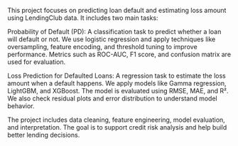 This project focuses on predicting loan default and estimating loss amount using LendingClub data. It includes two main tasks:

Probability of Default (PD): A classification task to predict whether a loan will default or not. We use logistic regression and apply techniques like oversampling, feature encoding, and threshold tuning to improve performance. Metrics such as ROC-AUC, F1 score, and confusion matrix are used for evaluation.

Loss Prediction for Defaulted Loans: A regression task to estimate the loss amount when a default happens. We apply models like Gamma regression, LightGBM, and XGBoost. The model is evaluated using RMSE, MAE, and R². We also check residual plots and error distribution to understand model behavior.

The project includes data cleaning, feature engineering, model evaluation, and interpretation. The goal is to support credit risk analysis and help build better lending decisions.

